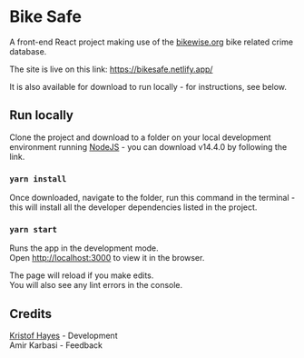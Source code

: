 # Bike Safe

A front-end React project making use of the [bikewise.org](https://bikewise.org/) bike related crime database.

The site is live on this link: https://bikesafe.netlify.app/ 

It is also available for download to run locally - for instructions, see below.

## Run locally

Clone the project and download to a folder on your local development environment running [NodeJS](https://nodejs.org/en/) - you can download v14.4.0 by following the link.

### `yarn install`

Once downloaded, navigate to the folder, run this command in the terminal - this will install all the developer dependencies listed in the project.

### `yarn start`

Runs the app in the development mode.<br />
Open [http://localhost:3000](http://localhost:3000) to view it in the browser.

The page will reload if you make edits.<br />
You will also see any lint errors in the console.


## Credits

[Kristof Hayes](https://www.kristofhayes.me/) - Development
<br/>
Amir Karbasi - Feedback

